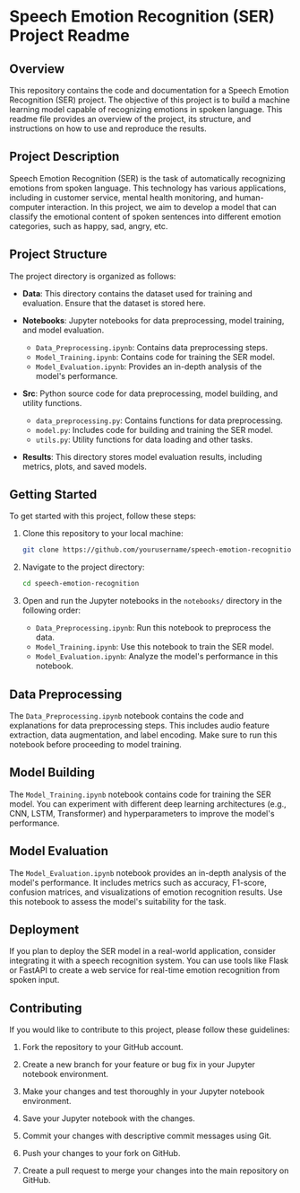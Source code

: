 # Speech Emotion Recognition (SER) Project Readme

## Overview

This repository contains the code and documentation for a Speech Emotion Recognition (SER) project. The objective of this project is to build a machine learning model capable of recognizing emotions in spoken language. This readme file provides an overview of the project, its structure, and instructions on how to use and reproduce the results.

## Project Description

Speech Emotion Recognition (SER) is the task of automatically recognizing emotions from spoken language. This technology has various applications, including in customer service, mental health monitoring, and human-computer interaction. In this project, we aim to develop a model that can classify the emotional content of spoken sentences into different emotion categories, such as happy, sad, angry, etc.

## Project Structure

The project directory is organized as follows:

- **Data**: This directory contains the dataset used for training and evaluation. Ensure that the dataset is stored here.

- **Notebooks**: Jupyter notebooks for data preprocessing, model training, and model evaluation.
  - `Data_Preprocessing.ipynb`: Contains data preprocessing steps.
  - `Model_Training.ipynb`: Contains code for training the SER model.
  - `Model_Evaluation.ipynb`: Provides an in-depth analysis of the model's performance.

- **Src**: Python source code for data preprocessing, model building, and utility functions.
  - `data_preprocessing.py`: Contains functions for data preprocessing.
  - `model.py`: Includes code for building and training the SER model.
  - `utils.py`: Utility functions for data loading and other tasks.

- **Results**: This directory stores model evaluation results, including metrics, plots, and saved models.

## Getting Started

To get started with this project, follow these steps:

1. Clone this repository to your local machine:

   ```bash
   git clone https://github.com/yourusername/speech-emotion-recognition.git
   ```

2. Navigate to the project directory:

   ```bash
   cd speech-emotion-recognition
   ```

3. Open and run the Jupyter notebooks in the `notebooks/` directory in the following order:
   - `Data_Preprocessing.ipynb`: Run this notebook to preprocess the data.
   - `Model_Training.ipynb`: Use this notebook to train the SER model.
   - `Model_Evaluation.ipynb`: Analyze the model's performance in this notebook.

## Data Preprocessing

The `Data_Preprocessing.ipynb` notebook contains the code and explanations for data preprocessing steps. This includes audio feature extraction, data augmentation, and label encoding. Make sure to run this notebook before proceeding to model training.

## Model Building

The `Model_Training.ipynb` notebook contains code for training the SER model. You can experiment with different deep learning architectures (e.g., CNN, LSTM, Transformer) and hyperparameters to improve the model's performance.

## Model Evaluation

The `Model_Evaluation.ipynb` notebook provides an in-depth analysis of the model's performance. It includes metrics such as accuracy, F1-score, confusion matrices, and visualizations of emotion recognition results. Use this notebook to assess the model's suitability for the task.

## Deployment

If you plan to deploy the SER model in a real-world application, consider integrating it with a speech recognition system. You can use tools like Flask or FastAPI to create a web service for real-time emotion recognition from spoken input.

## Contributing

If you would like to contribute to this project, please follow these guidelines:

1. Fork the repository to your GitHub account.

2. Create a new branch for your feature or bug fix in your Jupyter notebook environment.

3. Make your changes and test thoroughly in your Jupyter notebook environment.

4. Save your Jupyter notebook with the changes.

5. Commit your changes with descriptive commit messages using Git.

6. Push your changes to your fork on GitHub.

7. Create a pull request to merge your changes into the main repository on GitHub.

